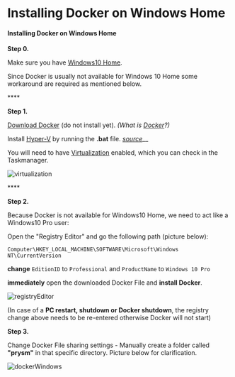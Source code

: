 # Installing Docker on Windows Home

#### **Installing Docker on Windows Home**

**Step 0.**

Make sure you have [Windows10 Home](https://support.microsoft.com/en-us/help/13443/windows-which-version-am-i-running).

Since Docker is usually not available for Windows 10 Home some workaround are required as mentioned below.

\*\*\*\*

**Step 1.**

[Download Docker](https://download.docker.com/win/stable/40693/Docker%20Desktop%20Installer.exe) \(do not install yet\). _\(What is_ [_Docker_](https://docs.docker.com/docker-for-windows/install/)_?\)_

Install [Hyper-V](https://www.deskmodder.de/blog/wp-content/uploads/2018/08/hyper-v-installer-1.zip) by running the **.bat** file. [_source_](https://www.deskmodder.de/blog/2018/08/23/windows-10-home-hyper-v-aktivieren/)\_\_

You will need to have [Virtualization](https://docs.docker.com/docker-for-windows/troubleshoot/#virtualization-must-be-enabled) enabled, which you can check in the Taskmanager.

![virtualization](https://user-images.githubusercontent.com/26490734/79853838-dba5de80-83c8-11ea-9fbf-d640c4bb1980.png)

\*\*\*\*

**Step 2.**

Because Docker is not available for Windows10 Home, we need to act like a Windows10 Pro user:

Open the "Registry Editor" and go the following path \(picture below\):

`Computer\HKEY_LOCAL_MACHINE\SOFTWARE\Microsoft\Windows NT\CurrentVersion`

**change** `EditionID` to `Professional` and `ProductName` to `Windows 10 Pro`

**immediately** open the downloaded Docker File and **install Docker**.

![registryEditor](https://user-images.githubusercontent.com/26490734/80191362-dbe6e980-8615-11ea-9633-3de4909a997d.png)

\(In case of a **PC restart, shutdown or Docker shutdown**, the registry change above needs to be re-entered otherwise Docker will not start\)



**Step 3.**

Change Docker File sharing settings - Manually create a folder called **"prysm"** in that specific directory. Picture below for clarification.

![dockerWindows](https://user-images.githubusercontent.com/26490734/79551080-7c2e9280-8099-11ea-8886-0b739b7d12c1.png)



